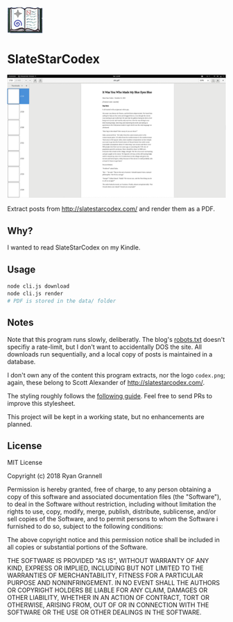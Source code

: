 
![SSC Logo](readme/codex.png "SSC Logo")
# SlateStarCodex

![Example PDF](readme/example.png "Example PDF")

Extract posts from http://slatestarcodex.com/ and render them as a PDF.

## Why?

I wanted to read SlateStarCodex on my Kindle.

## Usage

```bash
node cli.js download
node cli.js render
# PDF is stored in the data/ folder
```
## Notes

Note that this program runs slowly, deliberatly. The blog's [robots.txt](http://slatestarcodex.com/robots.txt) doesn't specifiy a rate-limit, but I  don't want to accidentally DOS the site. All downloads run sequentially, and a local copy of posts is maintained in a database.

I don't own any of the content this program extracts, nor the logo `codex.png`; again, these belong to Scott Alexander of http://slatestarcodex.com/.

The styling roughly follows the [following guide](https://ux.stackexchange.com/a/3623). Feel free to send PRs to improve this stylesheet.

This project will be kept in a working state, but no enhancements are planned.

## License

MIT License

Copyright (c) 2018 Ryan Grannell

Permission is hereby granted, free of charge, to any person obtaining a copy
of this software and associated documentation files (the "Software"), to deal
in the Software without restriction, including without limitation the rights
to use, copy, modify, merge, publish, distribute, sublicense, and/or sell
copies of the Software, and to permit persons to whom the Software i
furnished to do so, subject to the following conditions:

The above copyright notice and this permission notice shall be included in all
copies or substantial portions of the Software.

THE SOFTWARE IS PROVIDED "AS IS", WITHOUT WARRANTY OF ANY KIND, EXPRESS OR
IMPLIED, INCLUDING BUT NOT LIMITED TO THE WARRANTIES OF MERCHANTABILITY,
FITNESS FOR A PARTICULAR PURPOSE AND NONINFRINGEMENT. IN NO EVENT SHALL THE
AUTHORS OR COPYRIGHT HOLDERS BE LIABLE FOR ANY CLAIM, DAMAGES OR OTHER
LIABILITY, WHETHER IN AN ACTION OF CONTRACT, TORT OR OTHERWISE, ARISING FROM,
OUT OF OR IN CONNECTION WITH THE SOFTWARE OR THE USE OR OTHER DEALINGS IN THE
SOFTWARE.
